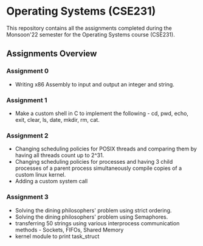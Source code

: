 # Operating Systems (CSE231) 
This repository contains all the assignments completed during the Monsoon'22 semester for the Operating Systems course (CSE231).

## Assignments Overview

### Assignment 0
 - Writing x86 Assembly to input and output an integer and string.
### Assignment 1
 - Make a custom shell in C to implement the following - cd, pwd, echo, exit, clear, ls, date, mkdir, rm, cat.
### Assignment 2
 - Changing scheduling policies for POSIX threads and comparing them by having all threads count up to 2^31.
 - Changing scheduling policies for processes and having 3 child processes of a parent process simultaneously compile copies of a custom linux kernel.
 - Adding a custom system call
### Assignment 3
 - Solving the dining philosophers' problem using strict ordering.
 - Solving the dining philosophers' problem using Semaphores.
 - transferring 50 strings using various interprocess communication methods - Sockets, FIFOs, Shared Memory
 - kernel module to print task_struct
